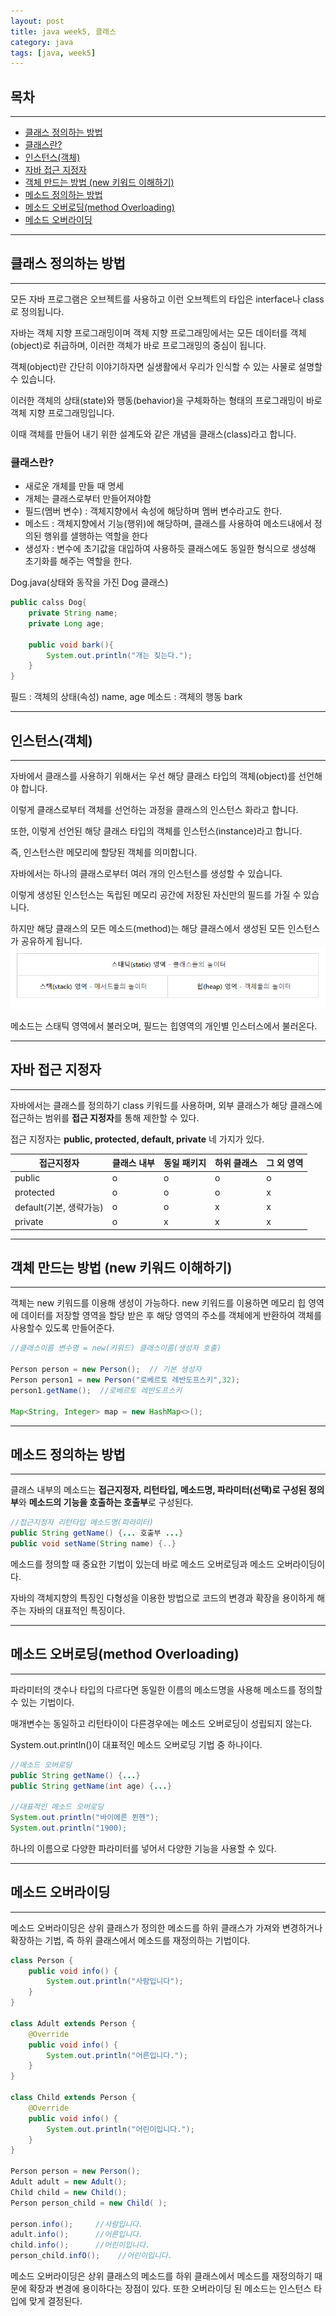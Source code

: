 ```yaml
---
layout: post
title: java week5, 클래스
category: java
tags: [java, week5]
---
```


## 목차

---
- [클래스 정의하는 방법](#클래스-정의하는-방법)
- [클래스란?](#클래스란)
- [인스턴스(객체)](#인스턴스객체)
- [자바 접근 지정자](#자바-접근-지정자)
- [객체 만드는 방법 (new 키워드 이해하기)](#객체-만드는-방법-new-키워드-이해하기)
- [메소드 정의하는 방법](#메소드-정의하는-방법)
- [메소드 오버로딩(method Overloading)](#메소드-오버로딩method-overloading)
- [메소드 오버라이딩](#메소드-오버라이딩)

---
## 클래스 정의하는 방법

---

모든 자바 프로그램은 오브젝트를 사용하고 이런 오브젝트의 타입은 interface나 class로 정의됩니다.

자바는 객체 지향 프로그래밍이며 객체 지향 프로그래밍에서는 모든 데이터를 객체(object)로 취급하며, 이러한 객체가 바로 프로그래밍의 중심이 됩니다.

객체(object)란 간단히 이야기하자면 실생활에서 우리가 인식할 수 있는 사물로 설명할 수 있습니다.

이러한 객체의 상태(state)와 행동(behavior)을 구체화하는 형태의 프로그래밍이 바로 객체 지향 프로그래밍입니다.

이때 객체를 만들어 내기 위한 설계도와 같은 개념을 클래스(class)라고 합니다.

### 클래스란?
- 새로운 개체를 만들 때 명세
- 개체는 클래스로부터 만들어져야함
- 필드(멤버 변수) : 객체지향에서 속성에 해당하며 멤버 변수라고도 한다.
- 메소드 : 객체지향에서 기능(행위)에 해당하며, 클래스를 사용하여 메소드내에서 정의된 행위를 샐행하는 역할을 한다
- 생성자 : 변수에 초기값을 대입하여 사용하듯 클래스에도 동일한 형식으로 생성해 초기화를 해주는 역할을 한다.

Dog.java(상태와 동작을 가진 Dog 클래스)
```java
public calss Dog{
    private String name;
    private Long age;

    public void bark(){
        System.out.println("개는 짖는다.");
    }
}
```
필드 : 객체의 상태(속성)
    name, age
메소드 : 객체의 행동 bark

---
## 인스턴스(객체)

---
자바에서 클래스를 사용하기 위해서는 우선 해당 클래스 타입의 객체(object)를 선언해야 합니다.

이렇게 클래스로부터 객체를 선언하는 과정을 클래스의 인스턴스 화라고 합니다.

또한, 이렇게 선언된 해당 클래스 타입의 객체를 인스턴스(instance)라고 합니다.

즉, 인스턴스란 메모리에 할당된 객체를 의미합니다.

자바에서는 하나의 클래스로부터 여러 개의 인스턴스를 생성할 수 있습니다.

이렇게 생성된 인스턴스는 독립된 메모리 공간에 저장된 자신만의 필드를 가질 수 있습니다.

하지만 해당 클래스의 모든 메소드(method)는 해당 클래스에서 생성된 모든 인스턴스가 공유하게 됩니다.
![그림](/assets/img/java/week05/01.png)

메소드는 스태틱 영역에서 불러오며, 필드는 힙영역의 개인별 인스터스에서 불러온다.

---
## 자바 접근 지정자

---
자바에서는 클래스를 정의하기 class 키워드를 사용하며, 외부 클래스가 해당 클래스에 접근하는 범위를 **접근 지정자**를 통해 제한할 수 있다.

접근 지정자는 **public, protected, default, private** 네 가지가 있다.

|접근지정자|클래스 내부|동일 패키지|하위 클래스|그 외 영역
|---|---|---|---|---|
|public|o|o|o|o
|protected|o|o|o|x|
|default(기본, 생략가능)|o|o|x|x|
|private|o|x|x|x

---
## 객체 만드는 방법 (new 키워드 이해하기)

---
객체는 new 키워드를 이용해 생성이 가능하다. new 키워드를 이용하면 메모리 힙 영역에 데이터를 저장할 영역을 할당 받은 후 해당 영역의 주소를 객체에게 반환하여 객체를 사용할수 있도록 만들어준다. 
```java
//클래스이름 변수명 = new(키워드) 클래스이름(생성자 호출)

Person person = new Person();  // 기본 생성자
Person person1 = new Person("로베르토 레반도프스키",32); 
person1.getName();  //로베르토 레반도프스키

Map<String, Integer> map = new HashMap<>();
```
---
## 메소드 정의하는 방법

---
클래스 내부의 메소드는 **접근지정자, 리턴타입, 메소드명, 파라미터(선택)로 구성된 정의부**와 **메소드의 기능을 호출하는 호출부**로 구성된다.
```java
//접근지정자 리턴타입 메소드명(파라미터)
public String getName() {... 호출부 ...}
public void setName(String name) {..}
```
메소드를 정의할 때 중요한 기법이 있는데 바로 메소드 오버로딩과 메소드 오버라이딩이다.

자바의 객체지향의 특징인 다형성을 이용한 방법으로 코드의 변경과 확장을 용이하게 해주는 자바의 대표적인 특징이다.

---
## 메소드 오버로딩(method Overloading)

---
파라미터의 갯수나 타입의 다르다면 동일한 이름의 메소드명을 사용해 메소드를 정의할 수 있는 기법이다.

매개변수는 동일하고 리턴타이이 다른경우에는 메소드 오버로딩이 성립되지 않는다.

System.out.println()이 대표적인 메소드 오버로딩 기법 중 하나이다.

```java
//메소드 오버로딩
public String getName() {...}
public String getName(int age) {...}

//대표적인 메소드 오버로딩
System.out.println("바이에른 뮌헨");
System.out.println("1900);
```
하나의 이름으로 다양한 파라미터를 넣어서 다양한 기능을 사용할 수 있다.

---
## 메소드 오버라이딩

---
메소드 오버라이딩은 상위 클래스가 정의한 메소드를 하위 클래스가 가져와 변경하거나 확장하는 기법, 즉 하위 클래스에서 메소드를 재정의하는 기법이다.
```java
class Person {
	public void info() {
		System.out.println("사람입니다");
	}
}

class Adult extends Person {
	@Override
	public void info() {
		System.out.println("어른입니다.");
	}
}

class Child extends Person {
	@Override
	public void info() {
		System.out.println("어린이입니다.");
	}
}

Person person = new Person();
Adult adult = new Adult();
Child child = new Child();
Person person_child = new Child( );

person.info();     //사람입니다.
adult.info();      //어른입니다.
child.info();      //어린이입니다.
person_child.infO();    //어린이입니다.
```
메소드 오버라이딩은 상위 클래스의 메소드를 하위 클래스에서 메소드를 재정의하기 때문에 확장과 변경에 용이하다는 장점이 있다. 또한 오버라이딩 된 메소드는 인스턴스 타입에 맞게 결정된다.

